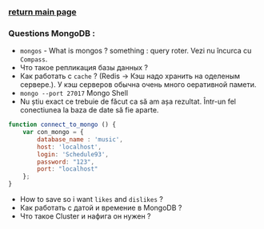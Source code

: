 ### [return main page](../README.md)

### Questions MongoDB :
* `mongos` - What is mongos ? something : query roter. Vezi nu încurca cu `Compass`.
* Что такое репликация базы данных ?
* Как работать с `cache` ? (Redis -> Кэш надо хранить на оделеным сервере.). У кэш серверов обычна очень много оеративной памети. 
* `mongo --port 27017` Mongo Shell
* Nu știu exact ce trebuie de făcut ca să am așa rezultat. Într-un fel conectiunea la baza de date să fie aparte.

```js
function connect_to_mongo () {
	var con_mongo = {
		database_name : 'music',
		host: 'localhost',
		login: 'Schedule93',
		password: "123",
		port: "localhost"
	};
}
```

* How to save so i want `likes` and `dislikes` ?
* Как работать с датой и времение в MongoDB ?
* Что такое Cluster и нафига он нужен ?
